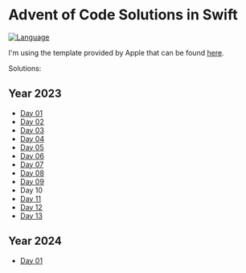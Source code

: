 # Advent of Code Solutions in Swift

[![Language](https://img.shields.io/badge/language-Swift-red.svg)](https://swift.org)

I'm using the template provided by Apple that can be found [here](https://github.com/apple/swift-aoc-starter-example).

Solutions:

## Year 2023

- [Day 01](https://github.com/kasrababaei/advent-of-code/blob/main/Sources/2023/Y2023Day01.swift)
- [Day 02](https://github.com/kasrababaei/advent-of-code/blob/main/Sources/2023/Y2023Day02.swift)
- [Day 03](https://github.com/kasrababaei/advent-of-code/blob/main/Sources/2023/Y2023Day03.swift)
- [Day 04](https://github.com/kasrababaei/advent-of-code/blob/main/Sources/2023/Y2023Day04.swift)
- [Day 05](https://github.com/kasrababaei/advent-of-code/blob/main/Sources/2023/Y2023Day05.swift)
- [Day 06](https://github.com/kasrababaei/advent-of-code/blob/main/Sources/2023/Y2023Day06.swift)
- [Day 07](https://github.com/kasrababaei/advent-of-code/blob/main/Sources/2023/Y2023Day07.swift)
- [Day 08](https://github.com/kasrababaei/advent-of-code/blob/main/Sources/2023/Y2023Day08.swift)
- [Day 09](https://github.com/kasrababaei/advent-of-code/blob/main/Sources/2023/Y2023Day09.swift)
- Day 10
- [Day 11](https://github.com/kasrababaei/advent-of-code/blob/main/Sources/2023/Y2023Day11.swift)
- [Day 12](https://github.com/kasrababaei/advent-of-code/blob/main/Sources/2023/Y2023Day12.swift)
- [Day 13](https://github.com/kasrababaei/advent-of-code/blob/main/Sources/2023/Y2023Day13.swift)

## Year 2024

- [Day 01](https://github.com/kasrababaei/advent-of-code/blob/main/Sources/2024/Y2024Day01.swift)
